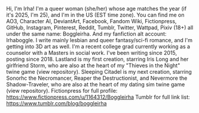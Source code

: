 Hi, I'm Irha! I'm a queer woman (she/her) whose age matches the year (if it's 2025, I'm 25), and I'm in the US (EST time zone). 
You can find me on AO3, Character AI, DeviantArt, Facebook, Fandom Wiki, Fictionpress, GitHub, Instagram, Pinterest, Reddit, Tumblr, Twitter, Wattpad, Pixiv (18+) all under the same name: Boggleirha. 
And my fanfiction alt account: Irhaboggle. 
I write mainly lesbian and queer fantasy/sci-fi romance, and I'm getting into 3D art as well.
I'm a recent college grad currently working as a counselor with a Masters in social work. I've been writing since 2015, posting since 2018.
Lastland is my first creation, starring Iris Long and her girlfriend Storm, who are also at the heart of my "Thieves in the Night" twine game (view repository).
Sleeping Citadel is my next creation, starring Sonorhc the Necromancer, Reaper the Destructionist, and Nevermore the Shadow-Traveler, who are also at the heart of my dating sim twine game (view repository).
Fictionpress for full profile: https://www.fictionpress.com/u/1164312/Boggleirha
Tumblr for full link list: https://www.tumblr.com/blog/boggleirha
